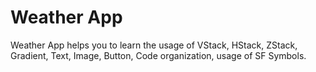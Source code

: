 # Weather App
Weather App helps you to learn the usage of VStack, HStack, ZStack, Gradient, Text, Image, Button, Code organization, usage of SF Symbols.
